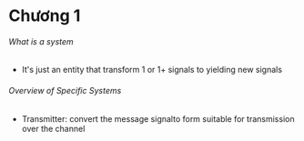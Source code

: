 # Chương 1 

###### What is a system 
- It's just an entity that transform 1 or 1+ signals to yielding new signals
###### Overview of Specific Systems 
- Transmitter: convert the message signalto form suitable for transmission over the channel 